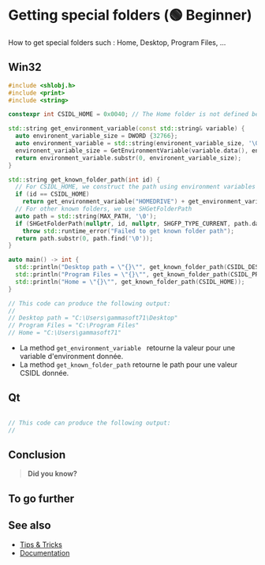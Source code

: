# Getting special folders (🟢 Beginner)

How to get special folders such : Home, Desktop, Program Files, ...

## Win32

```cpp
#include <shlobj.h>
#include <print>
#include <string>

constexpr int CSIDL_HOME = 0x0040; // The Home folder is not defined because it is not a standard CSIDL value.

std::string get_environment_variable(const std::string& variable) {
  auto environent_variable_size = DWORD {32766};
  auto environment_variable = std::string(environent_variable_size, '\0');
  environent_variable_size = GetEnvironmentVariable(variable.data(), environment_variable.data(), environent_variable_size);
  return environment_variable.substr(0, environent_variable_size);
}

std::string get_known_folder_path(int id) {
  // For CSIDL_HOME, we construct the path using environment variables
  if (id == CSIDL_HOME) 
    return get_environment_variable("HOMEDRIVE") + get_environment_variable("HOMEPATH");
  // For other known folders, we use SHGetFolderPath
  auto path = std::string(MAX_PATH, '\0');
  if (SHGetFolderPath(nullptr, id, nullptr, SHGFP_TYPE_CURRENT, path.data()) != S_OK)
    throw std::runtime_error("Failed to get known folder path");
  return path.substr(0, path.find('\0'));
}

auto main() -> int {
  std::println("Desktop path = \"{}\"", get_known_folder_path(CSIDL_DESKTOP));
  std::println("Program Files = \"{}\"", get_known_folder_path(CSIDL_PROGRAM_FILES));
  std::println("Home = \"{}\"", get_known_folder_path(CSIDL_HOME));
}
```

```cpp
// This code can produce the following output:
//
// Desktop path = "C:\Users\gammasoft71\Desktop"
// Program Files = "C:\Program Files"
// Home = "C:\Users\gammasoft71"
```

*	La method `get_environment_variable ` retourne la valeur pour une variable d'environment donnée.
*	La method `get_known_folder_path` retourne le path pour une valeur CSIDL donnée.

## Qt

```cpp

```

```cpp
// This code can produce the following output:
//
```

## Conclusion


> **Did you know?**
>
> 

## To go further


## See also

* [Tips & Tricks](/docs/documentation/tips_and_tricks)
* [Documentation](/docs/documentation)
